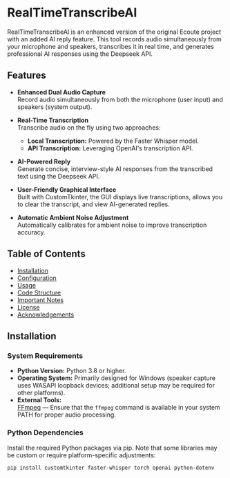 # RealTimeTranscribeAI

RealTimeTranscribeAI is an enhanced version of the original Ecoute project with an added AI reply feature. This tool records audio simultaneously from your microphone and speakers, transcribes it in real time, and generates professional AI responses using the Deepseek API.

## Features

- **Enhanced Dual Audio Capture**  
  Record audio simultaneously from both the microphone (user input) and speakers (system output).

- **Real-Time Transcription**  
  Transcribe audio on the fly using two approaches:
  - **Local Transcription:** Powered by the Faster Whisper model.
  - **API Transcription:** Leveraging OpenAI's transcription API.

- **AI-Powered Reply**  
  Generate concise, interview-style AI responses from the transcribed text using the Deepseek API.

- **User-Friendly Graphical Interface**  
  Built with CustomTkinter, the GUI displays live transcriptions, allows you to clear the transcript, and view AI-generated replies.

- **Automatic Ambient Noise Adjustment**  
  Automatically calibrates for ambient noise to improve transcription accuracy.

## Table of Contents

- [Installation](#installation)
- [Configuration](#configuration)
- [Usage](#usage)
- [Code Structure](#code-structure)
- [Important Notes](#important-notes)
- [License](#license)
- [Acknowledgements](#acknowledgements)

## Installation

### System Requirements

- **Python Version:** Python 3.8 or higher.
- **Operating System:** Primarily designed for Windows (speaker capture uses WASAPI loopback devices; additional setup may be required for other platforms).
- **External Tools:**  
  [FFmpeg](https://ffmpeg.org) — Ensure that the `ffmpeg` command is available in your system PATH for proper audio processing.

### Python Dependencies

Install the required Python packages via pip. Note that some libraries may be custom or require platform-specific adjustments:

```bash
pip install customtkinter faster-whisper torch openai python-dotenv